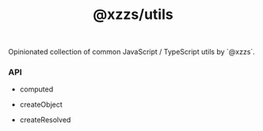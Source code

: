 <h1 align="center">@xzzs/utils</h1>
  <br />
  
  <p>
  Opinionated collection of common JavaScript / TypeScript utils by `@xzzs`.
  </p>
  
  ### API
  
- computed

- createObject

- createResolved

